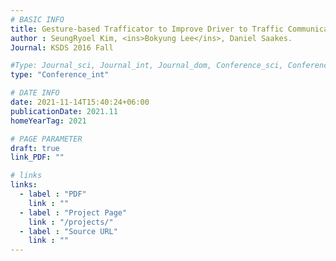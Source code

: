 ```yaml
---
# BASIC INFO
title: Gesture-based Trafficator to Improve Driver to Traffic Communication.
author : SeungRyoel Kim, <ins>Bokyung Lee</ins>, Daniel Saakes.
Journal: KSDS 2016 Fall

#Type: Journal_sci, Journal_int, Journal_dom, Conference_sci, Conference_int, conference_dom
type: "Conference_int"

# DATE INFO
date: 2021-11-14T15:40:24+06:00
publicationDate: 2021.11
homeYearTag: 2021

# PAGE PARAMETER
draft: true
link_PDF: ""

# links
links:
  - label : "PDF"
    link : ""
  - label : "Project Page"
    link : "/projects/"
  - label : "Source URL"
    link : ""
---
```

